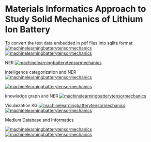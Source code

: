 # Materials Informatics Approach to Study Solid Mechanics of Lithium Ion Battery

To convert the text data embedded in pdf files into sqlite format:
[![machinelearningbatterytensormechanics](https://img.shields.io/badge/minidatapdftodb-streamlit-red)](https://nlpminidata-pdftodb.streamlit.app/)
[![machinelearningbatterytensormechanics](https://img.shields.io/badge/advminidatapdftodb-streamlit-red)](https://advancednlpminidata-pdftodb.streamlit.app/)

NER
[![machinelearningbatterytensormechanics](https://img.shields.io/badge/batteryner-streamlit-red)](https://batteryphysics-minidbexplorer.streamlit.app/)

intelligence categorization and NER 
[![machinelearningbatterytensormechanics](https://img.shields.io/badge/attnbatteryner-streamlit-red)](https://batterysolidminidb-attentiveexplorer.streamlit.app/)

[![machinelearningbatterytensormechanics](https://img.shields.io/badge/advancedattnbatteryner-streamlit-red)](https://batterysolidminidb-advancedattentive-explorer.streamlit.app/)


knowledge graph and NER
[![machinelearningbatterytensormechanics](https://img.shields.io/badge/attnbatterykgner-streamlit-red)](https://batterysolid-categorical-minidbexplorer.streamlit.app/)

Visulaization KG
[![machinelearningbatterytensormechanics](https://img.shields.io/badge/kgvizbasic-streamlit-red)](https://batterysolidminidb-knowledgegraph-visualization.streamlit.app/)
[![machinelearningbatterytensormechanics](https://img.shields.io/badge/kgvizadvanced1-streamlit-red)](https://batterysolidminidb-knowledgegraph-visualadvanced1.streamlit.app/)


Medium Database and Informatics

[![machinelearningbatterytensormechanics](https://img.shields.io/badge/attnbatterykgnerinformatics-streamlit-red)](https://batteryreliability-mediumdbneranalysis.streamlit.app/)
[![machinelearningbatterytensormechanics](https://img.shields.io/badge/knowledgegraphbatterydegradation-streamlit-red)](https://batterysolid-kgvisualmediumdatabase.streamlit.app/)



